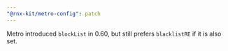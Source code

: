 ```yaml
---
"@rnx-kit/metro-config": patch
---
```


Metro introduced `blockList` in 0.60, but still prefers `blacklistRE` if it is also set.
